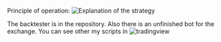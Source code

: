 Principle of operation:
![Explanation of the strategy](https://gitlab.com/vladqwelkj/fixing-over-the-sma-strategy_backtest/raw/master/explanation.png)

The backtester is in the repository. Also there is an unfinished bot for the exchange.
You can see other my scripts in ![tradingview](https://ru.tradingview.com/u/Vladqwelkj/)
